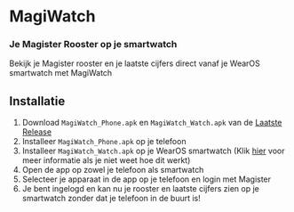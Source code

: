 # MagiWatch

### Je Magister Rooster op je smartwatch

Bekijk je Magister rooster en je laatste cijfers direct vanaf je WearOS smartwatch met MagiWatch

## Installatie

1. Download `MagiWatch_Phone.apk` en `MagiWatch_Watch.apk` van de [Laatste Release](https://github.com/MrTwixxy/MagiWatch/releases/latest)
2. Installeer `MagiWatch_Phone.apk` op je telefoon
3. Installeer `MagiWatch_Watch.apk` op je WearOS smartwatch (Klik [hier](https://www.howtogeek.com/how-to-sideload-apps-on-your-wear-os-smartwatch/) voor meer informatie als je niet weet hoe dit werkt)
5. Open de app op zowel je telefoon als smartwatch
6. Selecteer je apparaat in de app op je telefoon en login met Magister
7. Je bent ingelogd en kan nu je rooster en laatste cijfers zien op je smartwatch zonder dat je telefoon in de buurt is!
